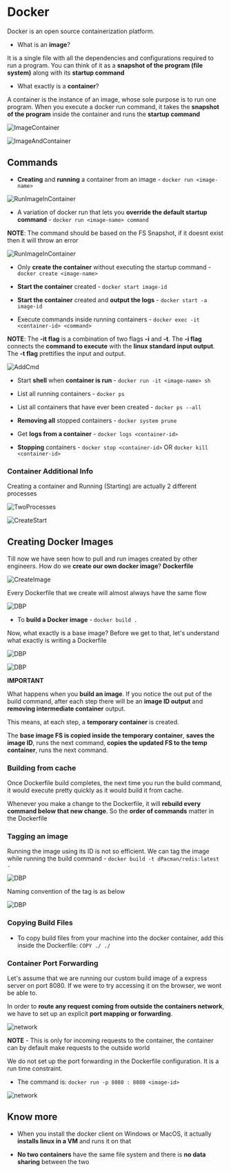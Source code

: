 # Docker

Docker is an open source containerization platform.

- What is an **image**?

It is a single file with all the dependencies and configurations required to run a program. You can think of it as a **snapshot of the program (file system)** along with its **startup command**

- What exactly is a **container**?

A container is the instance of an image, whose sole purpose is to run one program. When you execute a docker run command, it takes the **snapshot of the program** inside the container and runs the **startup command**

![ImageContainer](./images/ImageContainer.png)

![ImageAndContainer](./images/ImageNCont.png)

## Commands

- **Creating** and **running** a container from an image - `docker run <image-name>`

![RunImageInContainer](./images/DockerCreateNRunContainer.png)

- A variation of docker run that lets you **override the default startup command** - `docker run <image-name> command`

**NOTE**: The command should be based on the FS Snapshot, if it doesnt exist then it will throw an error
  
![RunImageInContainer](./images/DRunOverRide.png)

- Only **create the container** without executing the startup command - `docker create <image-name>`

- **Start the container** created - `docker start image-id`

- **Start the container** created and **output the logs** - `docker start -a image-id`

- Execute commands inside running containers - `docker exec -it <container-id> <command>`
  
**NOTE**: The **-it flag** is a combination of two flags **-i** and **-t**. The **-i flag** connects the **command to execute** with the **linux standard input output**. The **-t flag** prettifies the input and output.

![AddCmd](./images/AddCmd.png)

- Start **shell** when **container is run** - `docker run -it <image-name> sh`

- List all running containers - `docker ps`

- List all containers that have ever been created - `docker ps --all`

- **Removing all** stopped containers - `docker system prune`

- Get **logs from a container** - `docker logs <container-id>`

- **Stopping** containers - `docker stop <container-id>` OR `docker kill <container-id>`

### Container Additional Info

Creating a container and Running (Starting) are actually 2 different processes

![TwoProcesses](./images/TwoProcesses.png)

![CreateStart](./images/CreateStart.png)

## Creating Docker Images

Till now we have seen how to pull and run images created by other engineers. How do we **create our own docker image**? **Dockerfile**

![CreateImage](./images/CreateImage.png)

Every Dockerfile that we create will almost always have the same flow

![DBP](./images/DockerfileBoilerP.png)

- To **build a Docker image** - `docker build .`

Now, what exactly is a base image? Before we get to that, let's understand what exactly is writing a Dockerfile

![DBP](./images/DFAnalogy.png)

![DBP](./images/DFAnalogy2.png)

**IMPORTANT**

What happens when you **build an image**. If you notice the out put of the build command, after each step there will be an **image ID output** and **removing intermediate container** output.

This means, at each step, a **temporary container** is created.

The **base image FS is copied inside the temporary container**, **saves the image ID**, runs the next command, **copies the updated FS to the temp container**, runs the next command.

### Building from cache

Once Dockerfile build completes, the next time you run the build command, it would execute pretty quickly as it would build it from cache.

Whenever you make a change to the Dockerfile, it will **rebuild every command below that new change**. So the **order of commands** matter in the Dockerfile

### Tagging an image

Running the image using its ID is not so efficient. We can tag the image while running the build command - `docker build -t dPacman/redis:latest .`

![DBP](./images/ImageTag.png)

Naming convention of the tag is as below

![DBP](./images/TagConv.png)

### Copying Build Files

- To copy build files from your machine into the docker container, add this inside the Dockerfile: `COPY ./ ./`

### Container Port Forwarding

Let's assume that we are running our custom build image of a express server on port 8080. If we were to try accessing it on the browser, we wont be able to.

In order to **route any request coming from outside the containers network**, we have to set up an explicit **port mapping or forwarding**.

![network](./images/networkNode.png)

**NOTE** - This is only for incoming requests to the container, the container can by default make requests to the outside world

We do not set up the port forwarding in the Dockerfile configuration. It is a run time constraint.

- The command is: `docker run -p 8080 : 8080 <image-id>`

![network](./images/portForward.png)

## Know more

- When you install the docker client on Windows or MacOS, it actually **installs linux in a VM** and runs it on that

- **No two containers** have the same file system and there is **no data sharing** between the two
